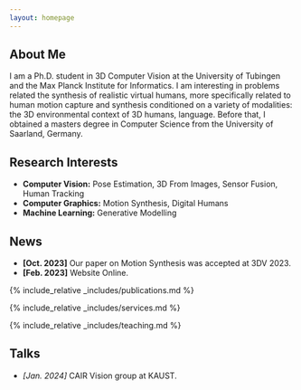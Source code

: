 ```yaml
---
layout: homepage
---
```


## About Me

I am a Ph.D. student in 3D Computer Vision at the University of Tubingen and the Max Planck Institute for Informatics. I am interesting in problems related the synthesis of realistic virtual humans, more specifically related to human motion capture and synthesis conditioned on a variety of modalities: the 3D environmental context of 3D humans, language. Before that, I obtained a masters degree in Computer Science from the University of Saarland, Germany.

## Research Interests

- **Computer Vision:** Pose Estimation, 3D From Images, Sensor Fusion, Human Tracking
- **Computer Graphics:** Motion Synthesis, Digital Humans
- **Machine Learning:** Generative Modelling

## News

- **[Oct. 2023]** Our paper on Motion Synthesis was accepted at 3DV 2023.
- **[Feb. 2023]** Website Online.

{% include_relative _includes/publications.md %}

{% include_relative _includes/services.md %}

{% include_relative _includes/teaching.md %}


## Talks

- *[Jan. 2024]* CAIR Vision group at KAUST.
